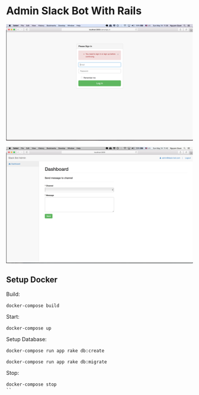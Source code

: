 Admin Slack Bot With Rails
==================

![](/app/assets/images/login-screen.png)

![](/app/assets/images/dashboard-screen.png)

## Setup Docker

Build:

```
docker-compose build
```

Start:

```
docker-compose up
```

Setup Database:

```
docker-compose run app rake db:create
```

```
docker-compose run app rake db:migrate
```

Stop:

```
docker-compose stop
``